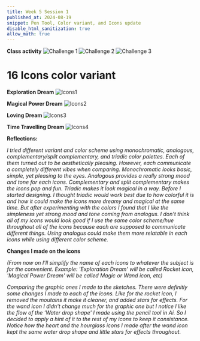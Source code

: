 ```yaml
---
title: Week 5 Session 1
published_at: 2024-08-19
snippet: Pen Tool, Color variant, and Icons update
disable_html_sanitization: true
allow_math: true
---
```


**Class activity**
![Challenge 1](Bezier_Game.png)
![Challenge 2](Pen_tool_Assignment.png)
![Challenge 3](Rabbit_Pen_tool.png)

# 16 Icons color variant
**Exploration Dream**
![Icons1](Icon1_4colors.png)

**Magical Power Dream**
![Icons2](Icon2_4colors.png)

**Loving Dream**
![Icons3](Icon3_4colors.png)

**Time Travelling Dream**
![Icons4](Icon4_4colors.png)

**Reflections:**

*I tried different variant and color scheme using monochromatic, analogous, complementary/split complementary, and triadic color palettes. Each of them turned out to be aesthetically pleasing. However, each communicate a completely different vibes when comparing. Monochromatic looks basic, simple, yet pleasing to the eyes. Analogous provides a really strong mood and tone for each icons. Complementary and split complementary makes the icons pop and fun. Triadic makes it look magical in a way. Before I started designing. I thought triadic would work best due to how colorful it is and how it could make the icons more dreamy and magical at the same time. But after experimenting with the colors I found that I like the simpleness yet strong mood and tone coming from analogus. I don't think all of my icons would look good if I use the same color scheme/hue throughout all of the icons because each are supposed to communicate different things. Using analogus could make them more relatable in each icons while using different color scheme.*


**Changes I made on the icons**

*(From now on I'll simplify the name of each icons to whatever the subject is for the convenient. Example: 'Exploration Dream' will be called Rocket icon, 'Magical Power Dream' will be called Magic or Wand icon, etc)*

*Comparing the graphic ones I made to the sketches. There were definitly some changes I made to each of the icons. Like for the rocket icon, I removed the moutains it make it cleaner, and added stars for effects. For the wand icon I didn't change much for the graphic one but I notice I like the flow of the 'Water drop shape' I made using the pencil tool in Ai. So I decided to apply a hint of it to the rest of my icons to keep it consistance. Notice how the heart and the hourglass icons I made after the wand icon kept the same water drop shape and little stars for effects throughout.*
